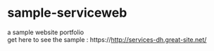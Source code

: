 # sample-serviceweb
a sample website portfolio </br>
get here to see the sample :
https://http://services-dh.great-site.net/
